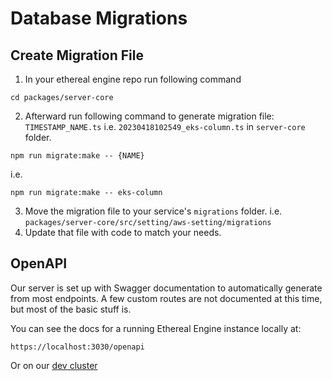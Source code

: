 # Database Migrations

## Create Migration File

1. In your ethereal engine repo run following command
  ```
  cd packages/server-core
  ```
2. Afterward run following command to generate migration file:  `TIMESTAMP_NAME.ts` i.e. `20230418102549_eks-column.ts` in `server-core` folder.
  ```
  npm run migrate:make -- {NAME}
  ```
i.e.
  ```
  npm run migrate:make -- eks-column
  ```
3. Move the migration file to your service's `migrations` folder. i.e. `packages/server-core/src/setting/aws-setting/migrations`
4. Update that file with code to match your needs.

## OpenAPI
Our server is set up with Swagger documentation to automatically generate from most endpoints. A few custom routes are not documented at this time, but most of the basic stuff is.

You can see the docs for a running Ethereal Engine instance locally at:
```
https://localhost:3030/openapi
```

Or on our [dev cluster](https://api-dev.etherealengine.com/openapi)
